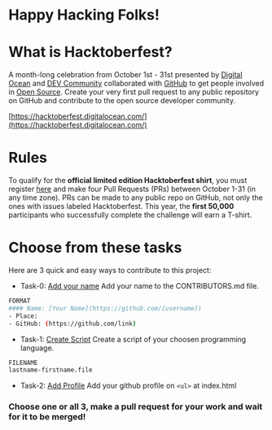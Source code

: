 # Happy Hacking Folks!

# What is Hacktoberfest?
A month-long celebration from October 1st - 31st presented by [Digital Ocean](https://hacktoberfest.digitalocean.com/) and [DEV Community](https://dev.to/) collaborated with [GitHub](https://github.com/blog/2433-celebrate-open-source-this-october-with-hacktoberfest) to get people involved in [Open Source](https://github.com/open-source). Create your very first pull request to any public repository on GitHub and contribute to the open source developer community.

[https://hacktoberfest.digitalocean.com/](https://hacktoberfest.digitalocean.com/)

# Rules
To qualify for the __official limited edition Hacktoberfest shirt__, you must register [here](https://hacktoberfest.digitalocean.com/) and make four Pull Requests (PRs) between October 1-31 (in any time zone). PRs can be made to any public repo on GitHub, not only the ones with issues labeled Hacktoberfest. This year, the __first 50,000__ participants who successfully complete the challenge will earn a T-shirt.

# Choose from these tasks

Here are 3 quick and easy  ways to contribute to this project:

* Task-0: [Add your name](https://github.com/antonsison/hacktoberfest2k/blob/master/CONTRIBUTORS.md)
Add your name to the CONTRIBUTORS.md file.
```sh
FORMAT
#### Name: [Your Name](https://github.com/[username])
- Place:
- GitHub: (https://github.com/link)
```

* Task-1: [Create Script](https://github.com/antonsison/hacktoberfest2K/tree/master/scripts)
Create a script of your choosen programming language.
```sh
FILENAME
lastname-firstname.file
```

* Task-2: [Add Profile](https://github.com/antonsison/hacktoberfest2k/blob/master/index.html)
Add your github profile on ```<ul>``` at index.html

### Choose one or all 3, make a pull request for your work and wait for it to be merged!